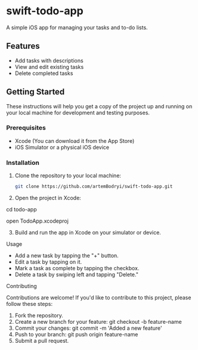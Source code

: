 # swift-todo-app

A simple iOS app for managing your tasks and to-do lists.

## Features

- Add tasks with descriptions
- View and edit existing tasks
- Delete completed tasks

## Getting Started

These instructions will help you get a copy of the project up and running on your local machine for development and testing purposes.

### Prerequisites

- Xcode (You can download it from the App Store)
- iOS Simulator or a physical iOS device

### Installation

1. Clone the repository to your local machine:

   ```bash
   git clone https://github.com/artemBodryi/swift-todo-app.git

2. Open the project in Xcode:

  cd todo-app  

  open TodoApp.xcodeproj

3. Build and run the app in Xcode on your simulator or device.


Usage

* Add a new task by tapping the "+" button.
* Edit a task by tapping on it.
* Mark a task as complete by tapping the checkbox.
* Delete a task by swiping left and tapping "Delete."


Contributing

Contributions are welcome! If you'd like to contribute to this project, please follow these steps:

1. Fork the repository.
2. Create a new branch for your feature: git checkout -b feature-name
3. Commit your changes: git commit -m 'Added a new feature'
4. Push to your branch: git push origin feature-name
5. Submit a pull request.

